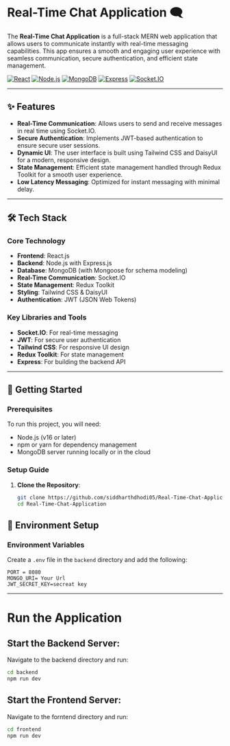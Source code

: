 # Real-Time Chat Application 🗨️

The **Real-Time Chat Application** is a full-stack MERN web application that allows users to communicate instantly with real-time messaging capabilities. This app ensures a smooth and engaging user experience with seamless communication, secure authentication, and efficient state management.

[![React](https://img.shields.io/badge/React-18.2.0-blue.svg)](https://reactjs.org/)
[![Node.js](https://img.shields.io/badge/Node.js-20.5.1-green.svg)](https://nodejs.org/)
[![MongoDB](https://img.shields.io/badge/MongoDB-7.0.2-brightgreen.svg)](https://www.mongodb.com/)
[![Express](https://img.shields.io/badge/Express-4.18.2-lightgrey.svg)](https://expressjs.com/)
[![Socket.IO](https://img.shields.io/badge/Socket.IO-4.6.1-blue.svg)](https://socket.io/)

---

## ✨ Features

- **Real-Time Communication**: Allows users to send and receive messages in real time using Socket.IO.
- **Secure Authentication**: Implements JWT-based authentication to ensure secure user sessions.
- **Dynamic UI**: The user interface is built using Tailwind CSS and DaisyUI for a modern, responsive design.
- **State Management**: Efficient state management handled through Redux Toolkit for a smooth user experience.
- **Low Latency Messaging**: Optimized for instant messaging with minimal delay.

---

## 🛠️ Tech Stack

### Core Technology
- **Frontend**: React.js
- **Backend**: Node.js with Express.js
- **Database**: MongoDB (with Mongoose for schema modeling)
- **Real-Time Communication**: Socket.IO
- **State Management**: Redux Toolkit
- **Styling**: Tailwind CSS & DaisyUI
- **Authentication**: JWT (JSON Web Tokens)

### Key Libraries and Tools
- **Socket.IO**: For real-time messaging
- **JWT**: For secure user authentication
- **Tailwind CSS**: For responsive UI design
- **Redux Toolkit**: For state management
- **Express**: For building the backend API

---

## 🚀 Getting Started

### Prerequisites

To run this project, you will need:
- Node.js (v16 or later)
- npm or yarn for dependency management
- MongoDB server running locally or in the cloud

### Setup Guide

1. **Clone the Repository**:
   ```bash
   git clone https://github.com/siddharthdhodi05/Real-Time-Chat-Application.git
   cd Real-Time-Chat-Application
   ```
## 🔧 Environment Setup

### Environment Variables  
Create a `.env` file in the `backend` directory and add the following:  

```env
PORT = 8080
MONGO_URI= Your Url
JWT_SECRET_KEY=secreat key
```
---

# Run the Application

## Start the Backend Server:
Navigate to the backend directory and run:

```bash
cd backend
npm run dev
```

## Start the Frontend Server:
Navigate to the forntend directory and run:
```bash
cd frontend
npm run dev
```
